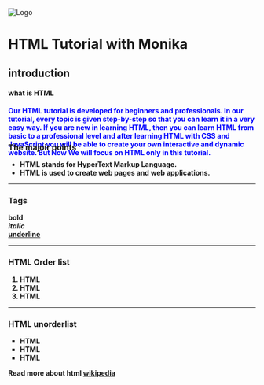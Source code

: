 <!DOCTYPE html>
<html>
  <head>  
  </head>
  <body>
  <img src="https://www.google.com/imgres?q=html%20icon&imgurl=https%3A%2F%2Fstatic.vecteezy.com%2Fsystem%2Fresources%2Fpreviews%2F013%2F313%2F458%2Fnon_2x%2Fhtml-icon-3d-rendering-illustration-vector.jpg&imgrefurl=https%3A%2F%2Fwww.vecteezy.com%2Ffree-vector%2Fhtml-icon&docid=-U96Sz4FEiGuIM&tbnid=ymJyUEQnb_OS5M&vet=12ahUKEwjMtuKr8POGAxWmSWwGHa4kCwwQM3oECF4QAA..i&w=1296&h=980&hcb=2&ved=2ahUKEwjMtuKr8POGAxWmSWwGHa4kCwwQM3oECF4QAA"alt="Logo"/>
          <div>
            <h1>HTML Tutorial with Monika</h1>
            <h2>introduction</h4>
          </div>
          <h4>what is HTML</h2>
          <p style="height: 50px; color: blue">
            <b>Our HTML tutorial is developed for beginners and professionals. In our tutorial, every topic is given step-by-step so that you can learn it in a very easy way. If you are new in learning HTML, then you can learn HTML from basic to a professional level and after learning HTML with CSS and JavaScript you will be able to create your own interactive and dynamic website. But Now We will focus on HTML only in this tutorial.
          </p>
        </section>
        <section class="point_section">
          <h3>The majoir points</h3>
          <ul>
            <li>
              HTML stands for HyperText Markup Language.
            </li>
            <li>
              HTML is used to create web pages and web applications.
            </li>
            </ul>
          <hr>
          <h3>Tags</h3>
          <b>bold</b>
          <br>
          <i>italic</i>
          <br>
          <u>underline</u>
          <br>
          <hr>
          <h3>HTML Order list</h3>
          <ol>
            <li>HTML</li>
            <li>HTML</li>
            <li>HTML</li>
          </ol>
          <hr>
           <h3>HTML unorderlist</h3>
             <ul style="list-style-type: square;">
               <li>HTML</li>
               <li>HTML</li>
               <li>HTML</li>
             </ul>
        </section>
        <footer>
          <p>
            Read more about html
           <a href="https://en.wikipedia.org/wiki/HTML_form"> wikipedia </a>
          </p>
        </footer>
      </div>
    </div>
  </body>
</html>
